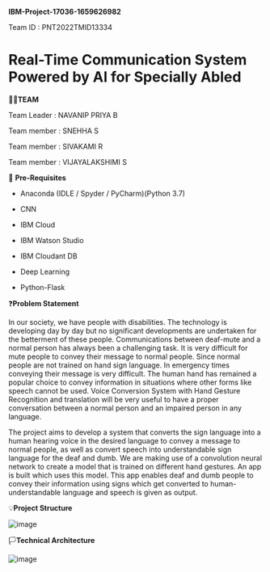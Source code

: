 
**IBM-Project-17036-1659626982**

Team ID : PNT2022TMID13334

# **Real-Time Communication System Powered by AI for Specially Abled**


👩‍👦**TEAM**

Team Leader : NAVANIP PRIYA B

Team member : SNEHHA S

Team member : SIVAKAMI R

Team member : VIJAYALAKSHIMI S


🎯 **Pre-Requisites** 


* Anaconda (IDLE / Spyder / PyCharm)(Python 3.7)

* CNN

* IBM Cloud

* IBM Watson Studio

* IBM Cloudant DB

* Deep Learning

* Python-Flask

❓**Problem Statement**

In our society, we have people with disabilities. The technology is developing day by day but no significant developments are undertaken for the betterment of these people. Communications between deaf-mute and a normal person has always been a challenging task. It is very difficult for mute people to convey their message to normal people. Since normal people are not trained on hand sign language. In emergency times conveying their message is very difficult. The human hand has remained a popular choice to convey information in situations where other forms like speech cannot be used. Voice Conversion System with Hand Gesture Recognition and translation will be very useful to have a proper conversation between a normal person and an impaired person in any language.

The project aims to develop a system that converts the sign language into a human hearing voice in the desired language to convey a message to normal people, as well as convert speech into understandable sign language for the deaf and dumb. We are making use of a convolution neural network to create a model that is trained on different hand gestures. An app is built which uses this model. This app enables deaf and dumb people to convey their information using signs which get converted to human-understandable language and speech is given as output.


💡**Project Structure** 


![image](https://user-images.githubusercontent.com/113359596/199239467-a2032b55-d6ac-43f0-88b3-877b07217c2b.png)

🏳**Technical Architecture**


![image](https://user-images.githubusercontent.com/113359596/202839618-610aa60d-f801-4505-809c-ffc3ef902268.png)


